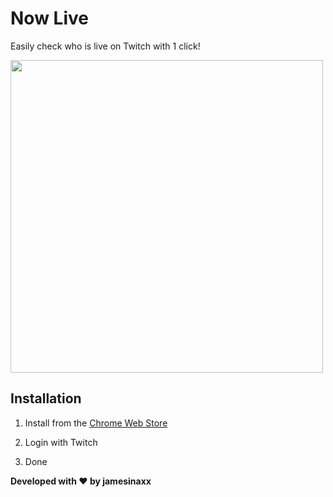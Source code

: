 # Now Live

Easily check who is live on Twitch with 1 click!



<img title="" src="https://raw.githubusercontent.com/jamesinaxx/NowLive/public/public/screenshots/Dark.jpg" alt="" width="500">



## Installation

1. Install from the [Chrome Web Store](https://chrome.google.com/webstore/detail/now-live/fonhghodpbmhkkccljcjkpjjooehflpk)

2. Login with Twitch

3. Done



**Developed with ❤️ by jamesinaxx**
